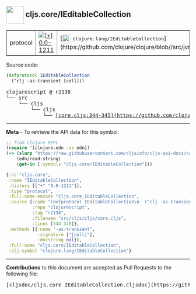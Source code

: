 ## <img width="48px" valign="middle" src="http://i.imgur.com/Hi20huC.png"> cljs.core/IEditableCollection

 <table border="1">
<tr>

<td>protocol</td>
<td><a href="https://github.com/cljsinfo/cljs-api-docs/tree/0.0-1211"><img valign="middle" alt="[+] 0.0-1211" src="https://img.shields.io/badge/+-0.0--1211-lightgrey.svg"></a> </td>
<td>
[<img height="24px" valign="middle" src="http://i.imgur.com/1GjPKvB.png"> <samp>clojure.lang/IEditableCollection</samp>](https://github.com/clojure/clojure/blob//src/jvm/clojure/lang/IEditableCollection.java)
</td>
</tr>
</table>






Source code:

```clj
(defprotocol IEditableCollection
  (^clj -as-transient [coll]))
```

 <pre>
clojurescript @ r2138
└── src
    └── cljs
        └── cljs
            └── <ins>[core.cljs:344-345](https://github.com/clojure/clojurescript/blob/r2138/src/cljs/cljs/core.cljs#L344-L345)</ins>
</pre>


---

__Meta__ - To retrieve the API data for this symbol:

```clj
;; from Clojure REPL
(require '[clojure.edn :as edn])
(-> (slurp "https://raw.githubusercontent.com/cljsinfo/cljs-api-docs/catalog/cljs-api.edn")
    (edn/read-string)
    (get-in [:symbols "cljs.core/IEditableCollection"]))
```

```clj
{:ns "cljs.core",
 :name "IEditableCollection",
 :history [["+" "0.0-1211"]],
 :type "protocol",
 :full-name-encode "cljs.core_IEditableCollection",
 :source {:code "(defprotocol IEditableCollection\n  (^clj -as-transient [coll]))",
          :repo "clojurescript",
          :tag "r2138",
          :filename "src/cljs/cljs/core.cljs",
          :lines [344 345]},
 :methods [{:name "-as-transient",
            :signature ["[coll]"],
            :docstring nil}],
 :full-name "cljs.core/IEditableCollection",
 :clj-symbol "clojure.lang/IEditableCollection"}

```

---

__Contributions__ to this document are accepted as Pull Requests to the following file:

 <pre>
[cljsdoc/cljs.core_IEditableCollection.cljsdoc](https://github.com/cljsinfo/cljs-api-docs/blob/master/cljsdoc/cljs.core_IEditableCollection.cljsdoc)
</pre>

